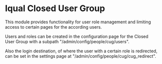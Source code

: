 # Iqual Closed User Group 
This module provides functionality for user role management and 
limiting access to certain pages for the according users.

Users and roles can be created in the configuration page for the 
Closed User Group with a subpath "/admin/config/people/cug/users".

Also the login destination, of where the user with a certain role is redirected, 
can be set in the settings page at "/admin/config/people/cug/cug_redirect".
